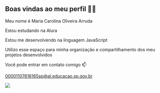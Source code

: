 ## Boas vindas ao meu perfil 💙💙

Meu nome é Maria Carolina Oliveira Arruda

Estou estudando na Alura

Estou me desenvolvendo na linguagem JavaScript

Utilizo esse espaço para minha organização e compartilhamento dos meu projetos desenvolvidos

Você pode entrar em contato comigo 📫

00001107616165sp@al.educacao.sp.gov.br

![](https://media1.tenor.com/m/29Ok5pc0ivAAAAAd/gatinho-gato.gif)





